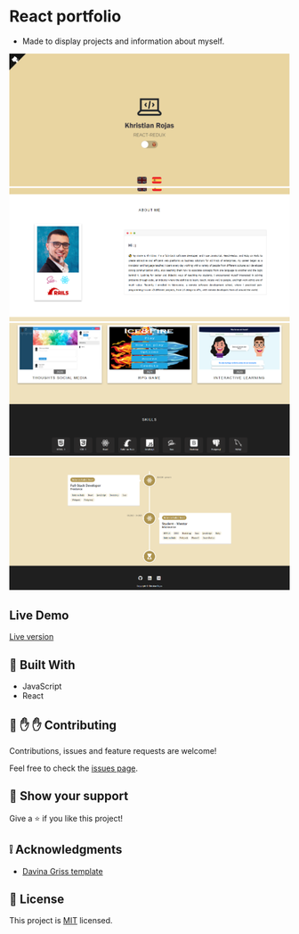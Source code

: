 # React portfolio

- Made to display projects and information about myself.

![screenshot](public/images/readme/1.png)
![screenshot](public/images/readme/2.png)
![screenshot](public/images/readme/3.png)
![screenshot](public/images/readme/4.png)

## Live Demo

[Live version](https://karmaester.github.io/React-portfolio/)

## :hammer: Built With

- JavaScript
- React


## 🤝 :raised_hand: :raised_hand: Contributing

Contributions, issues and feature requests are welcome!

Feel free to check the [issues page]().

## :muscle: Show your support

Give a ⭐️ if you like this project!

## :grey_exclamation: Acknowledgments

- [Davina Griss template](https://github.com/Dorota1997/react-frontend-dev-portfolio)

## 📝 License

This project is [MIT](https://opensource.org/licenses/MIT) licensed.
